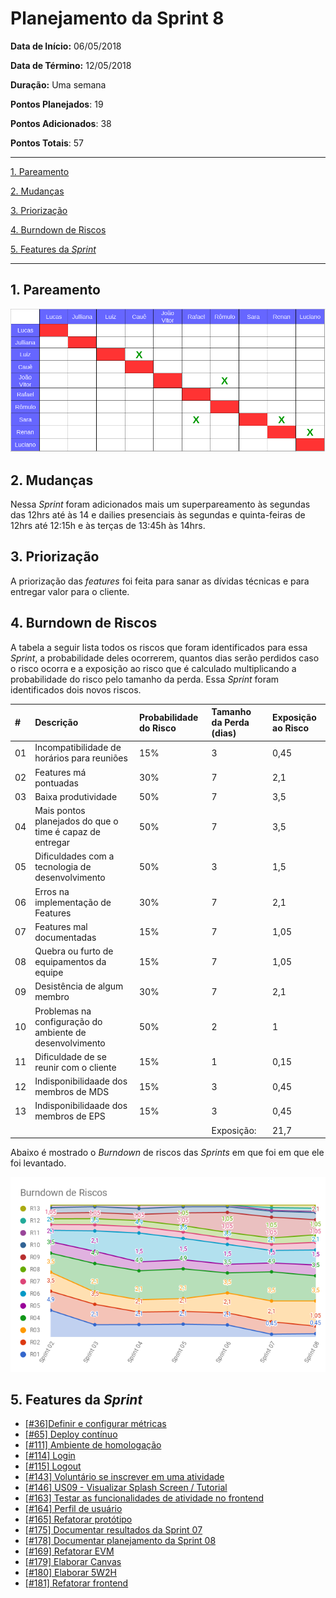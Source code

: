 # Planejamento da Sprint 8

**Data de Início:** 06/05/2018  

**Data de Término:** 12/05/2018

**Duração:** Uma semana

**Pontos Planejados**: 19

**Pontos Adicionados**: 38

**Pontos Totais**: 57

-------

[1. Pareamento](#1-pareamento)

[2. Mudanças](#2-mudanças)

[3. Priorização](#3-priorizacao)

[4. Burndown de Riscos](#4-burndown-de-riscos)

[5. Features da _Sprint_](#5-features-da-sprint)

-------
## 1. Pareamento

![](images/pairing_table_sprint08.png)

## 2. Mudanças

Nessa _Sprint_ foram adicionados mais um superpareamento às segundas das 12hrs até às 14 e dailies presenciais às segundas e quinta-feiras de 12hrs até 12:15h e às terças de 13:45h às 14hrs.

## 3. Priorização

A priorização das _features_ foi feita para sanar as dívidas técnicas e para entregar valor para o cliente.

## 4. Burndown de Riscos

A  tabela a seguir lista todos os riscos que foram identificados para essa _Sprint_, a probabilidade deles ocorrerem, quantos dias serão perdidos caso o risco ocorra e a exposição ao risco que é calculado multiplicando a probabilidade do risco pelo tamanho da perda. Essa _Sprint_ foram identificados dois novos riscos.

| # | Descrição | Probabilidade do Risco |Tamanho da Perda (dias)|Exposição ao Risco
| :--- | :------------- | :------------- | :------------- | :------------- |
| 01 | Incompatibilidade de horários para reuniões  | 15%  | 3  | 0,45  |
| 02 | Features má pontuadas  | 30%  | 7 | 2,1  |
| 03 | Baixa produtividade  | 50%  | 7  | 3,5  |
| 04 | Mais pontos planejados do que o time é capaz de entregar  | 50%  | 7  | 3,5  |
| 05 | Dificuldades com a tecnologia de desenvolvimento  | 50%  | 3  | 1,5  |
| 06 | Erros na implementação de Features  | 30%  | 7  |  2,1 |
| 07 | Features mal documentadas   | 15%  | 7  | 1,05  |
| 08 | Quebra ou furto de equipamentos da equipe   | 15%   | 7 | 1,05  |
| 09 | Desistência de algum membro       | 30% | 7 | 2,1|
| 10 | Problemas na configuração do ambiente de desenvolvimento  | 50%  |  2 | 1  |
| 11 | Dificuldade de se reunir com o cliente   | 15%  | 1  | 0,15  |
| 12 | Indisponibilidaade dos membros de MDS  | 15% | 3 | 0,45 |
| 13 | Indisponibilidaade dos membros de EPS  | 15% | 3 | 0,45 |
|   |   |   | Exposição:  | 21,7 |

Abaixo é mostrado o _Burndown_ de riscos das _Sprints_ em que foi em que ele foi levantado.

![](images/burndown_risk_sprint8.png)

## 5. Features da _Sprint_
* <a href="https://github.com/fga-gpp-mds/2018.1-Lacos-da-Alegria/issues/36">[#36]Definir e configurar métricas </a>
* <a href="https://github.com/fga-gpp-mds/2018.1-Lacos-da-Alegria/issues/64">[#65] Deploy contínuo </a>
* <a href="https://github.com/fga-gpp-mds/2018.1-Lacos-da-Alegria/issues/111">[#111] Ambiente de homologação </a>
* <a href="https://github.com/fga-gpp-mds/2018.1-Lacos-da-Alegria/issues/114">[#114] Login </a>
* <a href="https://github.com/fga-gpp-mds/2018.1-Lacos-da-Alegria/issues/115">[#115] Logout </a>
* <a href="https://github.com/fga-gpp-mds/2018.1-Lacos-da-Alegria/issues/143">[#143] Voluntário se inscrever em uma atividade </a>
* <a href="https://github.com/fga-gpp-mds/2018.1-Lacos-da-Alegria/issues/146">[#146] US09 - Visualizar Splash Screen / Tutorial </a>
* <a href="https://github.com/fga-gpp-mds/2018.1-Lacos-da-Alegria/issues/163">[#163] Testar as funcionalidades de atividade  no frontend </a>
* <a href="https://github.com/fga-gpp-mds/2018.1-Lacos-da-Alegria/issues/164">[#164] Perfil de usuário </a>
* <a href="https://github.com/fga-gpp-mds/2018.1-Lacos-da-Alegria/issues/165">[#165] Refatorar protótipo </a>
* <a href="https://github.com/fga-gpp-mds/2018.1-Lacos-da-Alegria/issues/175">[#175] Documentar resultados da Sprint 07 </a>
* <a href="https://github.com/fga-gpp-mds/2018.1-Lacos-da-Alegria/issues/178">[#178] Documentar planejamento da Sprint 08 </a>
* <a href="https://github.com/fga-gpp-mds/2018.1-Lacos-da-Alegria/issues/169">[#169] Refatorar EVM </a>
* <a href="https://github.com/fga-gpp-mds/2018.1-Lacos-da-Alegria/issues/179">[#179] Elaborar Canvas </a>
* <a href="https://github.com/fga-gpp-mds/2018.1-Lacos-da-Alegria/issues/180">[#180] Elaborar 5W2H </a>
* <a href="https://github.com/fga-gpp-mds/2018.1-Lacos-da-Alegria/issues/181">[#181] Refatorar frontend </a>
